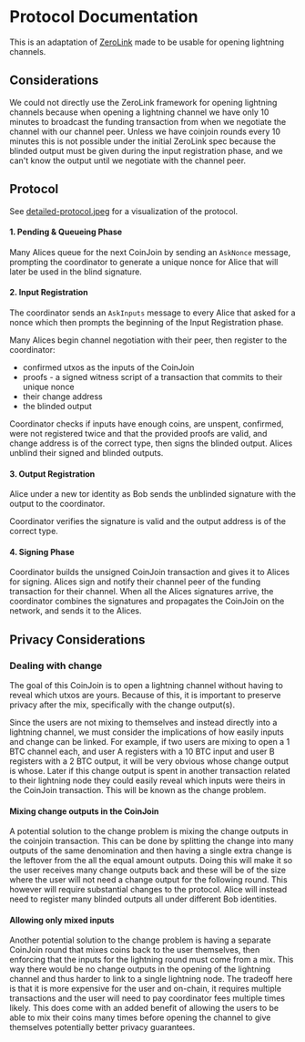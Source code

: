 # Protocol Documentation

This is an adaptation of [ZeroLink](https://github.com/nopara73/ZeroLink/blob/master/README.md) made to be usable for
opening lightning channels.

## Considerations

We could not directly use the ZeroLink framework for opening lightning channels because when opening a lightning channel
we have only 10 minutes to broadcast the funding transaction from when we negotiate the channel with our channel peer.
Unless we have coinjoin rounds every 10 minutes this is not possible under the initial ZeroLink spec because the blinded
output must be given during the input registration phase, and we can't know the output until we negotiate with the
channel peer.

## Protocol

See [detailed-protocol.jpeg](detailed-protocol.jpeg) for a visualization of the protocol.

#### 1. Pending & Queueing Phase

Many Alices queue for the next CoinJoin by sending an `AskNonce` message, prompting the coordinator to generate a unique
nonce for Alice that will later be used in the blind signature.

#### 2. Input Registration

The coordinator sends an `AskInputs` message to every Alice that asked for a nonce which then prompts the beginning of
the Input Registration phase.

Many Alices begin channel negotiation with their peer, then register to the coordinator:

- confirmed utxos as the inputs of the CoinJoin
- proofs - a signed witness script of a transaction that commits to their unique nonce
- their change address
- the blinded output

Coordinator checks if inputs have enough coins, are unspent, confirmed, were not registered twice and that the provided
proofs are valid, and change address is of the correct type, then signs the blinded output. Alices unblind their signed
and blinded outputs.

#### 3. Output Registration

Alice under a new tor identity as Bob sends the unblinded signature with the output to the coordinator.

Coordinator verifies the signature is valid and the output address is of the correct type.

#### 4. Signing Phase

Coordinator builds the unsigned CoinJoin transaction and gives it to Alices for signing. Alices sign and notify their
channel peer of the funding transaction for their channel. When all the Alices signatures arrive, the coordinator
combines the signatures and propagates the CoinJoin on the network, and sends it to the Alices.

## Privacy Considerations

### Dealing with change

The goal of this CoinJoin is to open a lightning channel without having to reveal which utxos are yours. Because of
this, it is important to preserve privacy after the mix, specifically with the change output(s).

Since the users are not mixing to themselves and instead directly into a lightning channel, we must consider the
implications of how easily inputs and change can be linked. For example, if two users are mixing to open a 1 BTC channel
each, and user A registers with a 10 BTC input and user B registers with a 2 BTC output, it will be very obvious whose
change output is whose. Later if this change output is spent in another transaction related to their lightning node they
could easily reveal which inputs were theirs in the CoinJoin transaction. This will be known as the change problem.

#### Mixing change outputs in the CoinJoin

A potential solution to the change problem is mixing the change outputs in the coinjoin transaction. This can be done by
splitting the change into many outputs of the same denomination and then having a single extra change is the leftover
from the all the equal amount outputs. Doing this will make it so the user receives many change outputs back and these
will be of the size where the user will not need a change output for the following round. This however will require
substantial changes to the protocol. Alice will instead need to register many blinded outputs all under different Bob
identities.

#### Allowing only mixed inputs

Another potential solution to the change problem is having a separate CoinJoin round that mixes coins back to the user
themselves, then enforcing that the inputs for the lightning round must come from a mix. This way there would be no
change outputs in the opening of the lightning channel and thus harder to link to a single lightning node. The tradeoff
here is that it is more expensive for the user and on-chain, it requires multiple transactions and the user will need to
pay coordinator fees multiple times likely. This does come with an added benefit of allowing the users to be able to mix
their coins many times before opening the channel to give themselves potentially better privacy guarantees.
